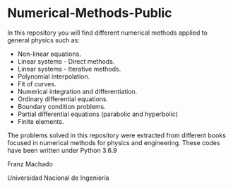 # Numerical-Methods-Public

In this repository you will find different numerical methods applied to general physics such as:

* Non-linear equations.
* Linear systems - Direct methods.
* Linear systems - Iterative methods.
* Polynomial interpolation.
* Fit of curves.
* Numerical integration and differentiation.
* Ordinary differential equations.
* Boundary condition problems.
* Partial differential equations (parabolic and hyperbolic)
* Finite elements.

The problems solved in this repository were extracted from different books focused in numerical methods for physics and engineering.
These codes have been written under Python 3.6.9

Franz Machado

Universidad Nacional de Ingeniería
